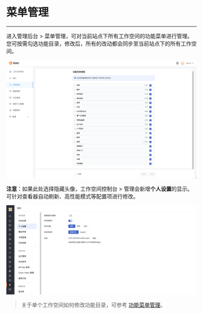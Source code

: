# 菜单管理 

---

进入管理后台 > 菜单管理，可对当前站点下所有工作空间的功能菜单进行管理。您可按需勾选功能目录，修改后，所有的改动都会同步至当前站点下的所有工作空间。

![](img/menu.png)

**注意**：如果此处选择隐藏头像，工作空间控制台 > 管理会新增**个人设置**的显示。可针对查看器自动刷新、高性能模式等配置项进行修改。

![](img/menu-1.png)

> 关于单个工作空间如何修改功能目录，可参考 [功能菜单管理](../management/settings/customized-menu.md)。